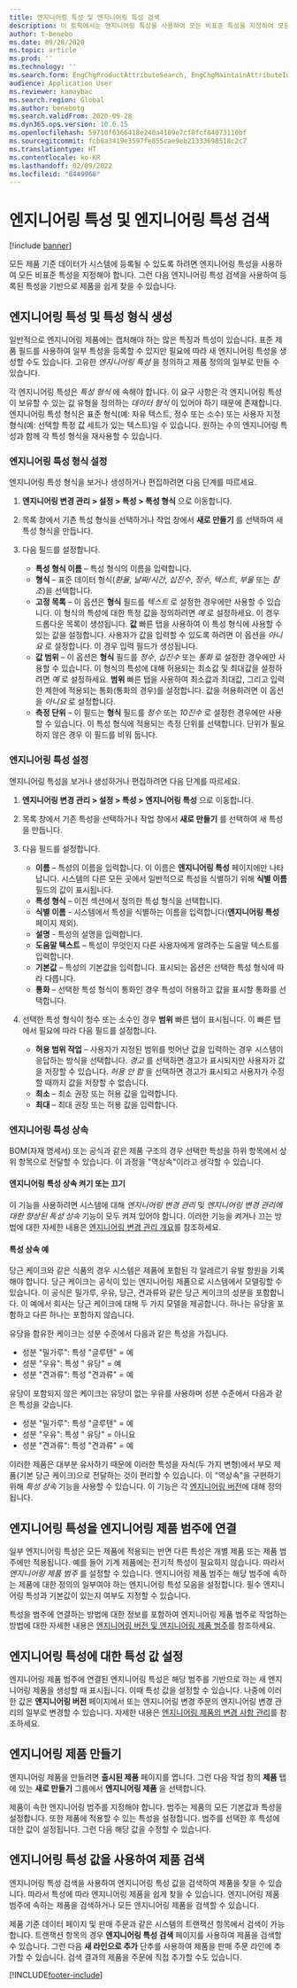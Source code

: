 ```yaml
---
title: 엔지니어링 특성 및 엔지니어링 특성 검색
description: 이 토픽에서는 엔지니어링 특성을 사용하여 모든 비표준 특성을 지정하여 모든 제품 기준 데이터가 시스템에 등록될 수 있도록 하는 방법에 대해 설명합니다. 또한 엔지니어링 특성 검색을 사용하여 등록된 특성을 기반으로 제품을 쉽게 찾는 방법에 대해서도 설명합니다.
author: t-benebo
ms.date: 09/28/2020
ms.topic: article
ms.prod: ''
ms.technology: ''
ms.search.form: EngChgProductAttributeSearch, EngChgMaintainAttributeInheritance, EngChgAttribute
audience: Application User
ms.reviewer: kamaybac
ms.search.region: Global
ms.author: benebotg
ms.search.validFrom: 2020-09-28
ms.dyn365.ops.version: 10.0.15
ms.openlocfilehash: 59710f0366418e240a4109e7cf8fcf84073110bf
ms.sourcegitcommit: fcb8a3419e3597fe855cae9eb21333698518c2c7
ms.translationtype: HT
ms.contentlocale: ko-KR
ms.lasthandoff: 02/09/2022
ms.locfileid: "8449968"
---
```

# <a name="engineering-attributes-and-engineering-attribute-search"></a>엔지니어링 특성 및 엔지니어링 특성 검색

[!include [banner](../includes/banner.md)]

모든 제품 기준 데이터가 시스템에 등록될 수 있도록 하려면 엔지니어링 특성을 사용하여 모든 비표준 특성을 지정해야 합니다. 그런 다음 엔지니어링 특성 검색을 사용하여 등록된 특성을 기반으로 제품을 쉽게 찾을 수 있습니다.

## <a name="create-engineering-attributes-and-attribute-types"></a>엔지니어링 특성 및 특성 형식 생성

일반적으로 엔지니어링 제품에는 캡처해야 하는 많은 특징과 특성이 있습니다. 표준 제품 필드를 사용하여 일부 특성을 등록할 수 있지만 필요에 따라 새 엔지니어링 특성을 생성할 수도 있습니다. 고유한 *엔지니어링 특성* 을 정의하고 제품 정의의 일부로 만들 수 있습니다.

각 엔지니어링 특성은 *특성 형식* 에 속해야 합니다. 이 요구 사항은 각 엔지니어링 특성이 보유할 수 있는 값 유형을 정의하는 *데이터 형식* 이 있어야 하기 때문에 존재합니다. 엔지니어링 특성 형식은 표준 형식(예: 자유 텍스트, 정수 또는 소수) 또는 사용자 지정 형식(예: 선택할 특정 값 세트가 있는 텍스트)일 수 있습니다. 원하는 수의 엔지니어링 특성과 함께 각 특성 형식을 재사용할 수 있습니다.

### <a name="set-up-engineering-attribute-types"></a>엔지니어링 특성 형식 설정

엔지니어링 특성 형식을 보거나 생성하거나 편집하려면 다음 단계를 따르세요.

1. **엔지니어링 변경 관리 \> 설정  \> 특성 \> 특성 형식** 으로 이동합니다.
1. 목록 창에서 기존 특성 형식을 선택하거나 작업 창에서 **새로 만들기** 를 선택하여 새 특성 형식을 만듭니다.
1. 다음 필드를 설정합니다.

    - **특성 형식 이름** – 특성 형식의 이름을 입력합니다.
    - **형식** – 표준 데이터 형식(*환율*, *날짜/시간*, *십진수*, *정수*, *텍스트*, *부울* 또는 *참조*)을 선택합니다.
    - **고정 목록** – 이 옵션은 **형식** 필드를 *텍스트* 로 설정한 경우에만 사용할 수 있습니다. 이 형식의 특성에 대한 특정 값을 정의하려면 *예* 로 설정하세요. 이 경우 드롭다운 목록이 생성됩니다. **값** 빠른 탭을 사용하여 이 특성 형식에 사용할 수 있는 값을 설정합니다. 사용자가 값을 입력할 수 있도록 하려면 이 옵션을 *아니요* 로 설정합니다. 이 경우 입력 필드가 생성됩니다.
    - **값 범위** – 이 옵션은 **형식** 필드를 *정수*, *십진수* 또는 *통화* 로 설정한 경우에만 사용할 수 있습니다. 이 형식의 특성에 대해 허용되는 최소값 및 최대값을 설정하려면 *예* 로 설정하세요. **범위** 빠른 탭을 사용하여 최소값과 최대값, 그리고 입력한 제한에 적용되는 통화(통화의 경우)를 설정합니다. 값을 허용하려면 이 옵션을 *아니요* 로 설정합니다. 
    - **측정 단위** – 이 필드는 **형식** 필드를 *정수* 또는 *10진수* 로 설정한 경우에만 사용할 수 있습니다. 이 특성 형식에 적용되는 측정 단위를 선택합니다. 단위가 필요하지 않은 경우 이 필드를 비워 둡니다.

### <a name="set-up-engineering-attributes"></a>엔지니어링 특성 설정

엔지니어링 특성을 보거나 생성하거나 편집하려면 다음 단계를 따르세요.

1. **엔지니어링 변경 관리 \> 설정 \> 특성 \> 엔지니어링 특성** 으로 이동합니다.
1. 목록 창에서 기존 특성을 선택하거나 작업 창에서 **새로 만들기** 를 선택하여 새 특성을 만듭니다.
1. 다음 필드를 설정합니다.

    - **이름** – 특성의 이름을 입력합니다. 이 이름은 **엔지니어링 특성** 페이지에만 나타납니다. 시스템의 다른 모든 곳에서 일반적으로 특성을 식별하기 위해 **식별 이름** 필드의 값이 표시됩니다.
    - **특성 형식** – 이전 섹션에서 정의한 특성 형식을 선택합니다.
    - **식별 이름** - 시스템에서 특성을 식별하는 이름을 입력합니다(**엔지니어링 특성** 페이지 제외). 
    - **설명** - 특성의 설명을 입력합니다.
    - **도움말 텍스트** – 특성이 무엇인지 다른 사용자에게 알려주는 도움말 텍스트를 입력합니다.
    - **기본값** – 특성의 기본값을 입력합니다. 표시되는 옵션은 선택한 특성 형식에 따라 다릅니다.
    - **통화** – 선택한 특성 형식이 통화인 경우 특성이 허용하고 값을 표시할 통화를 선택합니다.

1. 선택한 특성 형식이 정수 또는 소수인 경우 **범위** 빠른 탭이 표시됩니다. 이 빠른 탭에서 필요에 따라 다음 필드를 설정합니다.

    - **허용 범위 작업** – 사용자가 지정된 범위를 벗어난 값을 입력하는 경우 시스템이 응답하는 방식을 선택합니다. *경고* 를 선택하면 경고가 표시되지만 사용자가 값을 저장할 수 있습니다. *허용 안 함* 을 선택하면 경고가 표시되고 사용자가 수정할 때까지 값을 저장할 수 없습니다.
    - **최소** – 최소 권장 또는 허용 값을 입력합니다.
    - **최대** – 최대 권장 또는 허용 값을 입력합니다.

### <a name="engineering-attribute-inheritance"></a>엔지니어링 특성 상속

BOM(자재 명세서) 또는 공식과 같은 제품 구조의 경우 선택한 특성을 하위 항목에서 상위 항목으로 전달할 수 있습니다. 이 과정을 "역상속"이라고 생각할 수 있습니다.

#### <a name="turn-engineering-attribute-inheritance-on-or-off"></a>엔지니어링 특성 상속 켜기 또는 끄기

이 기능을 사용하려면 시스템에 대해 *엔지니어링 변경 관리* 및 *엔지니어링 변경 관리에 대한 향상된 특성 상속* 기능이 모두 켜져 있어야 합니다. 이러한 기능을 켜거나 끄는 방법에 대한 자세한 내용은 [엔지니어링 변경 관리 개요](product-engineering-overview.md)를 참조하세요.

#### <a name="attribute-inheritance-example"></a>특성 상속 예

당근 케이크와 같은 식품의 경우 시스템은 제품에 포함된 각 알레르기 유발 항원을 기록해야 합니다. 당근 케이크는 공식이 있는 엔지니어링 제품으로 시스템에서 모델링할 수 있습니다. 이 공식은 밀가루, 우유, 당근, 견과류와 같은 당근 케이크의 성분을 포함합니다. 이 예에서 회사는 당근 케이크에 대해 두 가지 모델을 제공합니다. 하나는 유당을 포함하고 다른 하나는 포함하지 않습니다.

유당을 함유한 케이크는 성분 수준에서 다음과 같은 특성을 가집니다.

- 성분 "밀가루": 특성 "글루텐" = 예
- 성분 "우유": 특성 " 유당" = 예
- 성분 "견과류": 특성 "견과류" = 예

유당이 포함되지 않은 케이크는 유당이 없는 우유를 사용하며 성분 수준에서 다음과 같은 특성을 갖습니다.

- 성분 "밀가루": 특성 "글루텐" = 예
- 성분 "우유": 특성 " 유당" = 아니요
- 성분 "견과류": 특성 "견과류" = 예

이러한 제품은 대부분 유사하기 때문에 이러한 특성을 자식(두 가지 변형)에서 부모 제품(기본 당근 케이크)으로 전달하는 것이 편리할 수 있습니다. 이 "역상속"을 구현하기 위해 *특성 상속* 기능을 사용할 수 있습니다. 이 기능은 각 [엔지니어링 버전](engineering-versions-product-category.md)에 대해 정의됩니다.

## <a name="connect-engineering-attributes-to-an-engineering-product-category"></a>엔지니어링 특성을 엔지니어링 제품 범주에 연결

일부 엔지니어링 특성은 모든 제품에 적용되는 반면 다른 특성은 개별 제품 또는 제품 범주에만 적용됩니다. 예를 들어 기계 제품에는 전기적 특성이 필요하지 않습니다. 따라서 *엔지니어링 제품 범주* 를 설정할 수 있습니다. 엔지니어링 제품 범주는 해당 범주에 속하는 제품에 대한 정의의 일부여야 하는 엔지니어링 특성 모음을 설정합니다. 필수 엔지니어링 특성과 기본값이 있는지 여부도 지정할 수 있습니다.

특성을 범주에 연결하는 방법에 대한 정보를 포함하여 엔지니어링 제품 범주로 작업하는 방법에 대한 자세한 내용은 [엔지니어링 버전 및 엔지니어링 제품 범주](engineering-versions-product-category.md)를 참조하세요.

## <a name="set-attribute-values-for-engineering-attributes"></a>엔지니어링 특성에 대한 특성 값 설정

엔지니어링 제품 범주에 연결된 엔지니어링 특성은 해당 범주를 기반으로 하는 새 엔지니어링 제품을 생성할 때 표시됩니다. 이때 특성 값을 설정할 수 있습니다. 나중에 이러한 값은 **엔지니어링 버전** 페이지에서 또는 엔지니어링 변경 주문의 엔지니어링 변경 관리의 일부로 변경할 수 있습니다. 자세한 내용은 [엔지니어링 제품의 변경 사항 관리](engineering-change-management.md)를 참조하세요.

## <a name="create-an-engineering-product"></a>엔지니어링 제품 만들기

엔지니어링 제품을 만들려면 **출시된 제품** 페이지를 엽니다. 그런 다음 작업 창의 **제품** 탭에 있는 **새로 만들기** 그룹에서 **엔지니어링 제품** 을 선택합니다.

제품이 속한 엔지니어링 범주를 지정해야 합니다. 범주는 제품의 모든 기본값과 특성을 설정합니다. 또한 제품에 적용할 수 있는 특성을 설정합니다. 범주를 선택한 후 특성에 대한 값이 설정됩니다. 그런 다음 해당 값을 수정할 수 있습니다.

## <a name="search-for-products-by-using-engineering-attribute-values"></a>엔지니어링 특성 값을 사용하여 제품 검색

엔지니어링 특성 검색을 사용하여 엔지니어링 특성 값을 검색하여 제품을 찾을 수 있습니다. 따라서 특성에 따라 엔지니어링 제품을 쉽게 찾을 수 있습니다. 엔지니어링 제품 범주에 속하는 제품을 검색하거나 모든 엔지니어링 제품을 검색할 수 있습니다.

제품 기준 데이터 페이지 및 판매 주문과 같은 시스템의 트랜잭션 항목에서 검색이 가능합니다. 트랜잭션 항목의 경우 **엔지니어링 특성 검색** 페이지를 사용하여 제품을 검색할 수 있습니다. 그런 다음 **새 라인으로 추가** 단추를 사용하여 제품을 판매 주문 라인에 추가할 수 있습니다. 검색 결과의 제품을 주문에 직접 추가할 수도 있습니다.


[!INCLUDE[footer-include](../../includes/footer-banner.md)]
